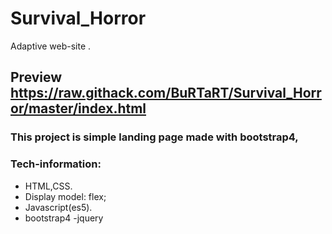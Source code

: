 # Survival_Horror
Adaptive web-site .

## Preview https://raw.githack.com/BuRTaRT/Survival_Horror/master/index.html

### This project is simple landing page made with bootstrap4,


### Tech-information:
- HTML,CSS.
- Display model: flex;
- Javascript(es5).
- bootstrap4
-jquery
